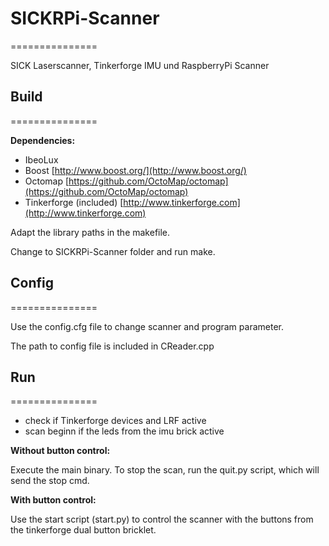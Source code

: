 <h1>SICKRPi-Scanner</h1>
===============

SICK Laserscanner, Tinkerforge IMU und RaspberryPi Scanner

<h2>Build</h2>
===============

**Dependencies:**

* IbeoLux
* Boost [http://www.boost.org/](http://www.boost.org/)
* Octomap [https://github.com/OctoMap/octomap](https://github.com/OctoMap/octomap)
* Tinkerforge (included) [http://www.tinkerforge.com](http://www.tinkerforge.com)

Adapt the library paths in the makefile.

Change to SICKRPi-Scanner folder and run make.

<h2>Config</h2>
===============

Use the config.cfg file to change scanner and program parameter.

The path to config file is included in CReader.cpp

<h2>Run</h2>
===============

* check if Tinkerforge devices and LRF active
* scan beginn if the leds from the imu brick active

**Without button control:**

Execute the main binary.
To stop the scan, run the quit.py script, which will send the stop cmd.

**With button control:**

Use the start script (start.py) to control the scanner with the buttons from the tinkerforge dual button bricklet.

